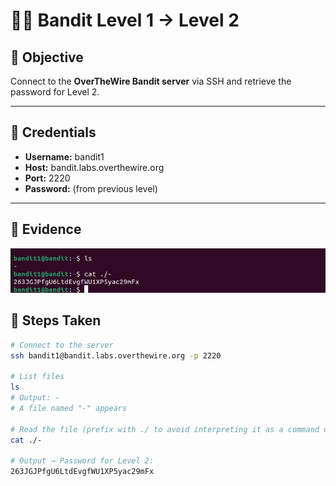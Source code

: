 # 🏴‍☠️ Bandit Level 1 → Level 2

## 🎯 Objective
Connect to the **OverTheWire Bandit server** via SSH and retrieve the password for Level 2.

---

## 🔑 Credentials
- **Username:** bandit1  
- **Host:** bandit.labs.overthewire.org  
- **Port:** 2220  
- **Password:** (from previous level)

---
## 📸 Evidence
![Bandit Level 1 → 2](./wargames/wargames/bandit/level1-2.png)

## 🔧 Steps Taken
```bash
# Connect to the server
ssh bandit1@bandit.labs.overthewire.org -p 2220

# List files
ls
# Output: -
# A file named "-" appears

# Read the file (prefix with ./ to avoid interpreting it as a command option)
cat ./-

# Output → Password for Level 2:
263JGJPfgU6LtdEvgfWU1XP5yac29mFx






